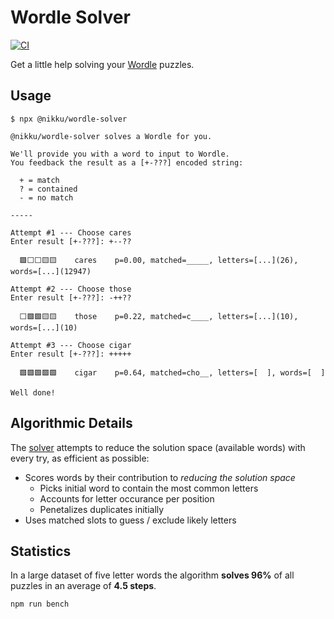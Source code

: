 # Wordle Solver

[![CI](https://github.com/nikku/wordle-solver/actions/workflows/CI.yml/badge.svg)](https://github.com/nikku/wordle-solver/actions/workflows/CI.yml)

Get a little help solving your [Wordle](https://www.nytimes.com/games/wordle/index.html) puzzles.


## Usage

```
$ npx @nikku/wordle-solver

@nikku/wordle-solver solves a Wordle for you.

We'll provide you with a word to input to Wordle.
You feedback the result as a [+-???] encoded string:

  + = match
  ? = contained
  - = no match

-----

Attempt #1 --- Choose cares
Enter result [+-???]: +--??

  🟩⬜⬜🟨🟨    cares    p=0.00, matched=_____, letters=[...](26), words=[...](12947)

Attempt #2 --- Choose those
Enter result [+-???]: -++??

  ⬜🟩🟩🟨🟨    those    p=0.22, matched=c____, letters=[...](10), words=[...](10)

Attempt #3 --- Choose cigar
Enter result [+-???]: +++++

  🟩🟩🟩🟩🟩    cigar    p=0.64, matched=cho__, letters=[  ], words=[  ]

Well done!
```


## Algorithmic Details

The [solver](./lib/solver.js) attempts to reduce the solution space (available words) with every try, as efficient as possible:

* Scores words by their contribution to _reducing the solution space_
    * Picks initial word to contain the most common letters
    * Accounts for letter occurance per position
    * Penetalizes duplicates initially
* Uses matched slots to guess / exclude likely letters


## Statistics

In a large dataset of five letter words the algorithm __solves 96%__ of all puzzles in an average of __4.5 steps__.

```
npm run bench
```
